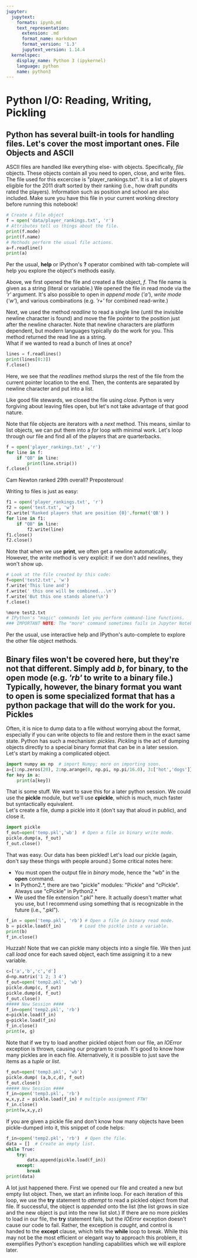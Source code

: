 ```yaml
---
jupyter:
  jupytext:
    formats: ipynb,md
    text_representation:
      extension: .md
      format_name: markdown
      format_version: '1.3'
      jupytext_version: 1.14.4
  kernelspec:
    display_name: Python 3 (ipykernel)
    language: python
    name: python3
---
```


Python I/O: Reading, Writing, Pickling
===============
Python has several built-in tools for handling files.  Let's cover the most important ones.
File Objects and ASCII
-------------------
ASCII files are handled like everything else- with objects.  Specifically, _file_ objects.  These objects contain all you need to open, close, and write files.
The file used for this excercise is "player_rankings.txt".  It is a list of players eligible for the 2011 draft sorted by their ranking (i.e., how draft pundits rated the players).  Information such as position and school are also included.  Make sure you have this file in your current working directory before running this notebook!

```python
# Create a file object
f = open('data/player_rankings.txt', 'r')
# Attributes tell us things about the file.
print(f.mode)
print(f.name)
# Methods perform the usual file actions.
a=f.readline()
print(a)
```

Per the usual, **help** or IPython's **?** operator combined with tab-complete will help you explore the object's methods easily.

Above, we first opened the file and created a file object, *f*.  The file name is given as a string (literal or variable.)
We opened the file in read mode via the *'r'* argument.  It's also possible to open in *append mode* (*'a'*),
*write mode* (*'w'*), and various combinations (e.g. *'r+'* for combined read-write.)

Next, we used the method *readline* to read a single line (until the invisible newline character is found) and move the file
pointer to the position just after the newline character.  Note that newline characters are platform 
dependent, but modern languages typically do the work for you.  This method returned the read line as a string.  
What if we wanted to read a bunch of lines at once?

```python
lines = f.readlines()
print(lines[0:3])
f.close()
```

Here, we see that the *readlines* method slurps the rest of the file from the current pointer location to the end.  Then, the contents are separated by newline character and put into a list.

Like good file stewards, we closed the file using *close*.  Python is very forgiving about leaving files open, but let's not take advantage of that good nature.

Note that file objects are iterators with a *next* method.  This means, similar to list objects, we can put them into a *for* loop with minimal work.
Let's loop through our file and find all of the players that are quarterbacks.

```python
f = open('player_rankings.txt' ,'r')
for line in f:
    if "QB" in line:
        print(line.strip())
f.close()
```

Cam Newton ranked 29th overall?  Preposterous!

Writing to files is just as easy:

```python
f1 = open('player_rankings.txt', 'r')
f2 = open('test.txt', 'w')
f2.write('Ranked players that are position {0}'.format('QB') )
for line in f1:
    if "QB" in line:
        f2.write(line)
f1.close()
f2.close()
```

Note that when we use **print**, we often get a newline automatically.  However, the *write* method is very
explicit: if we don't add newlines, they won't show up.

```python
# Look at the file created by this code:
f=open('test2.txt', 'w')
f.write('This line and')
f.write(' this one will be combined...\n')
f.write('But this one stands alone!\n')
f.close()
```

```python
%more test2.txt
# IPython's "magic" commands let you perform command-line functions. 
### IMPORTANT NOTE: The "more" command sometimes fails in Jupyter Notebooks... try this in a regular terminal.
```

Per the usual, use interactive help and IPython's auto-complete to explore the other file object methods.

Binary files won't be covered here, but they're not that different.  Simply add *b*, for binary, to the open mode (e.g. *'rb'* to write to a binary file.)
Typically, however, the binary format you want to open is some specialized format that has a python package that will do the work for you.
Pickles
-------
Often, it is nice to dump data to a file without worrying about the format, especially if you can write
objects to file and restore them in the exact same state.
Python has such a mechanism: *pickles*.  *Pickling* is the act of dumping objects directly to a special
binary format that can be in a later session.  Let's start by making a complicated object.

```python
import numpy as np  # import Numpy; more on importing soon.
a={1:np.zeros(20), 2:np.arange(0, np.pi, np.pi/16.0), 3:['hot','dogs']}
for key in a:
    print(a[key])
```

That is some stuff.  We want to save this for a later python session.  We could use the **pickle** module,
but we'll use **cpickle**, which is much, much faster but syntactically equivalent.  
Let's create a file, dump a pickle into it (don't say that aloud in public), and close it.

```python
import pickle
f_out=open('temp.pkl','wb')  # Open a file in binary write mode.
pickle.dump(a, f_out)
f_out.close()
```

That was easy.  Our data has been pickled!  Let's load our pickle (again, don't say these things with 
people around.)
Some critical notes here:

* You must open the output file in *binary* mode, hence the "wb" in the **open** command.
* In Python2.\*, there are two "pickle" modules: "Pickle" and "cPickle".  Always use "cPickle" in Python2.*
* We used the file extension ".pkl" here.  It actually doesn't matter what you use, but I recommend using something that is recognizable in the future (i.e., ".pkl").


```python
f_in = open('temp.pkl', 'rb') # Open a file in binary read mode.
b = pickle.load(f_in)       # Load the pickle into a variable.
print(b)
f_in.close()
```

Huzzah!  Note that we can pickle many objects into a single file.  We then just call *load* once for
each saved object, each time assigning it to a new variable.

```python
c=['a','b','c','d']
d=np.matrix('1 2; 3 4')
f_out=open('temp2.pkl', 'wb')
pickle.dump(c, f_out)
pickle.dump(d, f_out)
f_out.close()
##### New Session ####
f_in=open('temp2.pkl', 'rb')
e=pickle.load(f_in)
g=pickle.load(f_in)
f_in.close()
print(e, g)
```

Note that if we try to load another pickled object from our file, an *IOError* exception is thrown, causing our program to crash.  It's good to know how many pickles are in each file.  Alternatively, it is possible to just save the items as a *tuple* or *list*.

```python
f_out=open('temp3.pkl', 'wb')
pickle.dump( (a,b,c,d), f_out)
f_out.close()
##### New Session ####
f_in=open('temp3.pkl', 'rb')
w,x,y,z = pickle.load(f_in) # multiple assignment FTW!
f_in.close()
print(w,x,y,z)
```

If you are given a pickle file and don't know how many objects have been pickle-dumped into it, this snippet of code helps:

```python
f_in=open('temp2.pkl', 'rb')  # Open the file.
data = []  # Create an empty list.
while True:
    try:
        data.append(pickle.load(f_in))
    except:
        break
print(data)
```

A lot just happened there.  First we opened our file and created a new but empty list object.  Then, we start an infinite loop.  For each iteration of this
loop, we use the **try** statement to *attempt* to read a pickled object from that file.  If successful, the object is *appended* onto the list (the list
grows in size and the new object is put into the new list slot.)  If there are no more pickles to load in our file, the **try** statement fails, but the 
*IOError* exception doesn't cause our code to fail.  Rather, the exception is *caught*, and control is handed to the **except** clause, which tells the
**while** loop to break.  While this may not be the most efficient or elegant way to approach this problem, it exemplifies Python's exception handling
capabilities which we will explore later.
